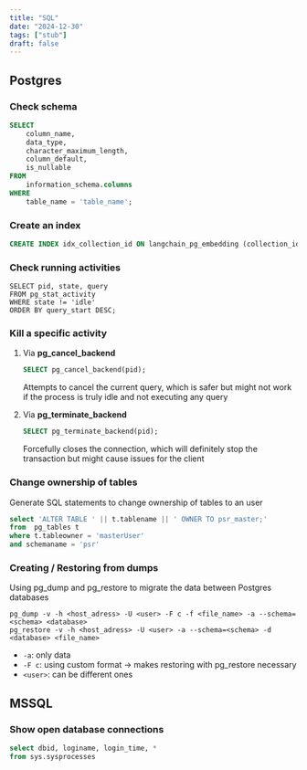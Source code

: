 ```yaml
---
title: "SQL"
date: "2024-12-30"
tags: ["stub"]
draft: false
---
```


## Postgres

### Check schema

```sql
SELECT 
    column_name, 
    data_type, 
    character_maximum_length,
    column_default,
    is_nullable
FROM 
    information_schema.columns
WHERE 
    table_name = 'table_name';
```

### Create an index

```sql
CREATE INDEX idx_collection_id ON langchain_pg_embedding (collection_id);
```

### Check running activities

```postgres
SELECT pid, state, query
FROM pg_stat_activity
WHERE state != 'idle'
ORDER BY query_start DESC;
```

### Kill a specific activity

1. Via **pg_cancel_backend**

   ```sql
   SELECT pg_cancel_backend(pid);
   ```

   Attempts to cancel the current query, which is safer but might not work if the process is truly idle and not executing any query

1. Via **pg_terminate_backend**

   ```sql
   SELECT pg_terminate_backend(pid);
   ```

   Forcefully closes the connection, which will definitely stop the transaction but might cause issues for the client

### Change ownership of tables

Generate SQL statements to change ownership of tables to an user

```sql
select 'ALTER TABLE ' || t.tablename || ' OWNER TO psr_master;' 
from  pg_tables t
where t.tableowner = 'masterUser'
and schemaname = 'psr'
```

### Creating / Restoring from dumps

Using pg_dump and pg_restore to migrate the data between Postgres databases

```postgresql
pg_dump -v -h <host_adress> -U <user> -F c -f <file_name> -a --schema=<schema> <database>
pg_restore -v -h <host_adress> -U <user> -a --schema=<schema> -d <database> <file_name>
```

- `-a`: only data
- `-F c`: using custom format -> makes restoring with pg_restore necessary
- `<user>`: can be different ones

## MSSQL

### Show open database connections

```sql
select dbid, loginame, login_time, * 
from sys.sysprocesses
```
